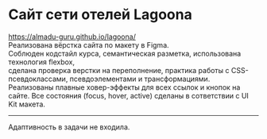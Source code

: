 # Сайт сети отелей Lagoona <br>
https://almadu-guru.github.io/lagoona/<br>
Реализована вёрстка сайта по макету в Figma.<br> 
Соблюден кодстайл курса, семантическая разметка, использована технология flexbox,<br> сделана проверка верстки на переполнение, практика работы с CSS-псевдоклассами, псевдоэлементами и трансформациями.<br>
Реализованы плавные ховер-эффекты для всех ссылок и кнопок на сайте. Все состояния (focus, hover, active) сделаны в сответствии с UI Kit макета.<br>
__________________________
Адаптивность в задачи не входила.

